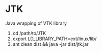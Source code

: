 JTK
===

Java wrapping of VTK library

1. cd /path/to/JTK
2. export LD_LIBRARY_PATH=ext/linux/lib/
3. ant clean dist && java -jar dist/jtk.jar